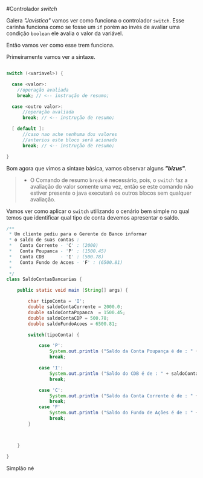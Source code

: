 #Controlador *switch*

Galera *"Javistica"* vamos ver como funciona o controlador ```switch```. Esse carinha funciona como se fosse um ```if``` porém ao invés de avaliar uma condição ```boolean``` ele avalia o valor da variável.

Então vamos ver como esse trem funciona.

Primeiramente vamos ver a sintaxe.

```java

switch (<variavel>) {

  case <valor>:
    //operação avaliada
    break; // <-- instrução de resumo;

  case <outro valor>:
      //operação avaliada
      break; // <-- instrução de resumo;

  [ default ]:
      //caso nao ache nenhuma dos valores
      //anterios este bloco será acionado
      break; // <-- instrução de resumo;

}

```

Bom agora que vimos a sintaxe básica, vamos observar alguns ***"bizus"***.

 > * O Comando de resumo ```break``` é necessário, pois, o ```switch``` faz a avaliação do valor somente uma vez, então se este comando não estiver presente o java executará os outros blocos sem qualquer avaliação.


Vamos ver como aplicar o ```switch``` utilizando o cenário bem simple no qual temos que identificar qual tipo de conta devemos apresentar o saldo.

```java
/**
 * Um cliente pediu para o Gerente do Banco informar
 * o saldo de suas contas :
 *   Conta Corrente - 'C' : (2000)
 *   Conta Poupanca - 'P' : (1500.45)
 *   Conta CDB      - 'I' : (500.78)
 *   Conta Fundo de Acoes - 'F' : (6500.81)
 *
 */
class SaldoContasBancarias {

    public static void main (String[] args) {

        char tipoConta = 'I';
        double saldoContaCorrente = 2000.0;
        double saldoContaPopanca  = 1500.45;
        double saldoContaCDP = 500.78;
        double saldoFundoAcoes = 6500.81;

        switch(tipoConta) {

            case 'P':
                System.out.println ("Saldo da Conta Poupança é de : " + saldoContaPopanca);
                break;

            case 'I':
                System.out.println ("Saldo do CDB é de : " + saldoContaCDP);
                break;

            case 'C':
                System.out.println ("Saldo da Conta Corrente é de : " + saldoContaCorrente);
                break;
            case 'F'  
                System.out.println ("Saldo do Fundo de Ações é de : " + saldoFundoAcoes);
                break;
        }



    }

}


```

Simplão né
